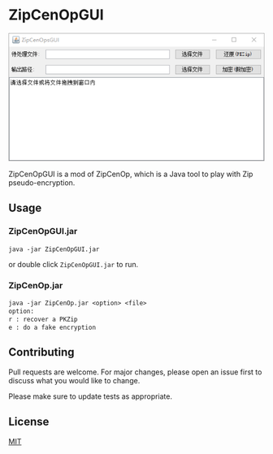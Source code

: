 # ZipCenOpGUI

![demo.png](demo.png)

ZipCenOpGUI is a mod of ZipCenOp, which is a Java tool to play with Zip pseudo-encryption.

## Usage
### ZipCenOpGUI.jar
```shell
java -jar ZipCenOpGUI.jar
```
or double click `ZipCenOpGUI.jar` to run.

### ZipCenOp.jar
```shell
java -jar ZipCenOp.jar <option> <file>
option:
r : recover a PKZip
e : do a fake encryption
```

## Contributing
Pull requests are welcome. For major changes, please open an issue first to discuss what you would like to change.

Please make sure to update tests as appropriate.

## License
[MIT](https://choosealicense.com/licenses/mit/)